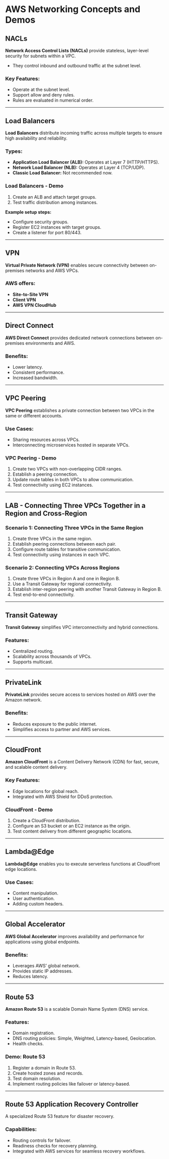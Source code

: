 # AWS Networking Concepts and Demos

## **NACLs**  
**Network Access Control Lists (NACLs)** provide stateless, layer-level security for subnets within a VPC.  

- They control inbound and outbound traffic at the subnet level.  

### **Key Features:**  
- Operate at the subnet level.  
- Support allow and deny rules.  
- Rules are evaluated in numerical order.  

---

## **Load Balancers**  
**Load Balancers** distribute incoming traffic across multiple targets to ensure high availability and reliability.  

### **Types:**  
- **Application Load Balancer (ALB):** Operates at Layer 7 (HTTP/HTTPS).  
- **Network Load Balancer (NLB):** Operates at Layer 4 (TCP/UDP).  
- **Classic Load Balancer:** Not recommended now.  

### **Load Balancers - Demo**  
1. Create an ALB and attach target groups.  
2. Test traffic distribution among instances.  

**Example setup steps:**  
- Configure security groups.  
- Register EC2 instances with target groups.  
- Create a listener for port 80/443.  

---

## **VPN**  
**Virtual Private Network (VPN)** enables secure connectivity between on-premises networks and AWS VPCs.  

### **AWS offers:**  
- **Site-to-Site VPN**  
- **Client VPN**  
- **AWS VPN CloudHub**  

---

## **Direct Connect**  
**AWS Direct Connect** provides dedicated network connections between on-premises environments and AWS.  

### **Benefits:**  
- Lower latency.  
- Consistent performance.  
- Increased bandwidth.  

---

## **VPC Peering**  
**VPC Peering** establishes a private connection between two VPCs in the same or different accounts.  

### **Use Cases:**  
- Sharing resources across VPCs.  
- Interconnecting microservices hosted in separate VPCs.  

### **VPC Peering - Demo**  
1. Create two VPCs with non-overlapping CIDR ranges.  
2. Establish a peering connection.  
3. Update route tables in both VPCs to allow communication.  
4. Test connectivity using EC2 instances.  

---

## **LAB - Connecting Three VPCs Together in a Region and Cross-Region**  

### **Scenario 1: Connecting Three VPCs in the Same Region**  
1. Create three VPCs in the same region.  
2. Establish peering connections between each pair.  
3. Configure route tables for transitive communication.  
4. Test connectivity using instances in each VPC.  

### **Scenario 2: Connecting VPCs Across Regions**  
1. Create three VPCs in Region A and one in Region B.  
2. Use a Transit Gateway for regional connectivity.  
3. Establish inter-region peering with another Transit Gateway in Region B.  
4. Test end-to-end connectivity.  

---

## **Transit Gateway**  
**Transit Gateway** simplifies VPC interconnectivity and hybrid connections.  

### **Features:**  
- Centralized routing.  
- Scalability across thousands of VPCs.  
- Supports multicast.  

---

## **PrivateLink**  
**PrivateLink** provides secure access to services hosted on AWS over the Amazon network.  

### **Benefits:**  
- Reduces exposure to the public internet.  
- Simplifies access to partner and AWS services.  

---

## **CloudFront**  
**Amazon CloudFront** is a Content Delivery Network (CDN) for fast, secure, and scalable content delivery.  

### **Key Features:**  
- Edge locations for global reach.  
- Integrated with AWS Shield for DDoS protection.  

### **CloudFront - Demo**  
1. Create a CloudFront distribution.  
2. Configure an S3 bucket or an EC2 instance as the origin.  
3. Test content delivery from different geographic locations.  

---

## **Lambda@Edge**  
**Lambda@Edge** enables you to execute serverless functions at CloudFront edge locations.  

### **Use Cases:**  
- Content manipulation.  
- User authentication.  
- Adding custom headers.  

---

## **Global Accelerator**  
**AWS Global Accelerator** improves availability and performance for applications using global endpoints.  

### **Benefits:**  
- Leverages AWS’ global network.  
- Provides static IP addresses.  
- Reduces latency.  

---

## **Route 53**  
**Amazon Route 53** is a scalable Domain Name System (DNS) service.  

### **Features:**  
- Domain registration.  
- DNS routing policies: Simple, Weighted, Latency-based, Geolocation.  
- Health checks.  

### **Demo: Route 53**  
1. Register a domain in Route 53.  
2. Create hosted zones and records.  
3. Test domain resolution.  
4. Implement routing policies like failover or latency-based.  

---

## **Route 53 Application Recovery Controller**  
A specialized Route 53 feature for disaster recovery.  

### **Capabilities:**  
- Routing controls for failover.  
- Readiness checks for recovery planning.  
- Integrated with AWS services for seamless recovery workflows.  
